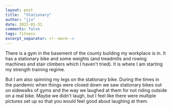 ```yaml
---
layout: post
title:  "Stationary"
author: "jju"
date: 2022-01-31
comments: false
tags: fitness
excerpt_separator: <!--more-->
---
```


There is a gym in the basement of the county building my workplace is in. It has a stationary bike and some weights (and treadmills and rowing machines and stair climbers which I haven't tried). It is where I am starting my strength training regime.

But I am also spinning my legs on the stationary bike. During the times in the pandemic when things were closed down we saw stationary bikes out on sidewalks of gyms and the way we laughed at them for not riding outside on a real bike. Maybe we didn't laugh, but I feel like there were multiple pictures set up so that you would feel good about laughing at them.